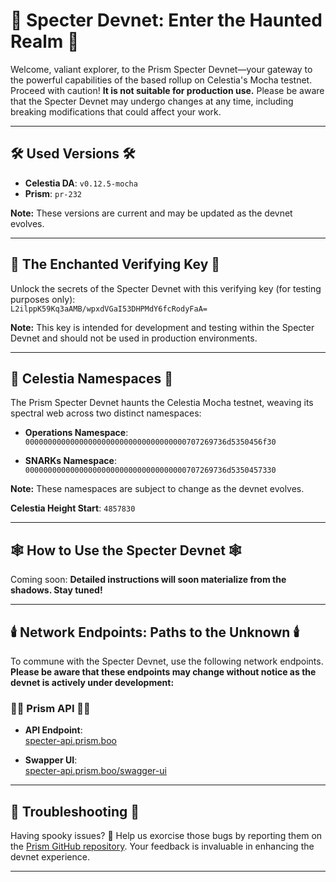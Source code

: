 # 👻 Specter Devnet: Enter the Haunted Realm 👻

Welcome, valiant explorer, to the Prism Specter Devnet—your gateway to the powerful capabilities of the based rollup on Celestia's Mocha testnet. Proceed with caution! **It is not suitable for production use.** Please be aware that the Specter Devnet may undergo changes at any time, including breaking modifications that could affect your work.

---

## 🛠️ Used Versions 🛠️

- **Celestia DA**: `v0.12.5-mocha`
- **Prism**: `pr-232`

**Note:** These versions are current and may be updated as the devnet evolves.

---

## 🔑 The Enchanted Verifying Key 🔑

Unlock the secrets of the Specter Devnet with this verifying key (for testing purposes only):  
`L2ilppK59Kq3aAMB/wpxdVGaI53DHPMdY6fcRodyFaA=`

**Note:** This key is intended for development and testing within the Specter Devnet and should not be used in production environments.

---

## 🌌 Celestia Namespaces 🌌

The Prism Specter Devnet haunts the Celestia Mocha testnet, weaving its spectral web across two distinct namespaces:

- **Operations Namespace**:  
  `000000000000000000000000000000000000707269736d5350456f30`

- **SNARKs Namespace**:  
  `000000000000000000000000000000000000707269736d5350457330`

**Note:** These namespaces are subject to change as the devnet evolves.

**Celestia Height Start**: `4857830`

---

## 🕸️ How to Use the Specter Devnet 🕸️

Coming soon: **Detailed instructions will soon materialize from the shadows. Stay tuned!**

---

## 🕯️ Network Endpoints: Paths to the Unknown 🕯️

To commune with the Specter Devnet, use the following network endpoints. **Please be aware that these endpoints may change without notice as the devnet is actively under development:**

### 🧙‍♂️ Prism API 🧙‍♂️

- **API Endpoint**:  
  [specter-api.prism.boo](https://specter-api.prism.boo)

- **Swapper UI**:  
  [specter-api.prism.boo/swagger-ui](https://specter-api.prism.boo/swagger-ui)

---

## 🔧 Troubleshooting 🔧

Having spooky issues? 👻 Help us exorcise those bugs by reporting them on the [Prism GitHub repository](https://github.com/deltadevsde/prism/issues). Your feedback is invaluable in enhancing the devnet experience.

---
